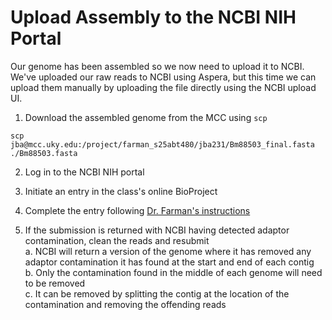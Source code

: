 # Upload Assembly to the NCBI NIH Portal

Our genome has been assembled so we now need to upload it to NCBI. We've uploaded our raw reads to NCBI using Aspera, but this time we can upload them manually by uploading the file directly using the NCBI upload UI.

1. Download the assembled genome from the MCC using `scp`

```
scp jba@mcc.uky.edu:/project/farman_s25abt480/jba231/Bm88503_final.fasta ./Bm88503.fasta
```

2. Log in to the NCBI NIH portal

3. Initiate an entry in the class's online BioProject

4. Complete the entry following [Dr. Farman's instructions](images/FarmanNCBI.png)

5. If the submission is returned with NCBI having detected adaptor contamination, clean the reads and resubmit  
    a. NCBI will return a version of the genome where it has removed any adaptor contamination it has found at the start and end of each contig  
    b. Only the contamination found in the middle of each genome will need to be removed  
    c. It can be removed by splitting the contig at the location of the contamination and removing the offending reads
